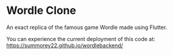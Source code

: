# Wordle Clone

An exact replica of the famous game Wordle made using Flutter.

You can experience the current deployment of this code at:
https://summorey22.github.io/wordlebackend/

